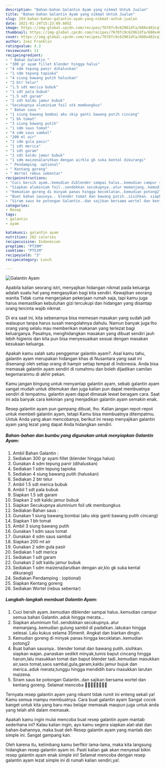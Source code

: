```yaml
---
description: "Bahan-bahan Galantin Ayam yang nikmat Untuk Jualan"
title: "Bahan-bahan Galantin Ayam yang nikmat Untuk Jualan"
slug: 293-bahan-bahan-galantin-ayam-yang-nikmat-untuk-jualan
date: 2021-01-24T15:23:09.605Z
image: https://img-global.cpcdn.com/recipes/7678fc9c62961dfa/680x482cq70/galantin-ayam-foto-resep-utama.jpg
thumbnail: https://img-global.cpcdn.com/recipes/7678fc9c62961dfa/680x482cq70/galantin-ayam-foto-resep-utama.jpg
cover: https://img-global.cpcdn.com/recipes/7678fc9c62961dfa/680x482cq70/galantin-ayam-foto-resep-utama.jpg
author: Inez Franklin
ratingvalue: 4.3
reviewcount: 11
recipeingredient:
- " Bahan Galantin "
- "300 gr ayam fillet blender hingga halus"
- "4 sdm tepung panir dihaluskan"
- "1 sdm tepung tapioka"
- "4 siung bawang putih haluskan"
- "2 btr telur"
- "1.5 sdt merica bubuk"
- "1 sdt pala bubuk"
- "1.5 sdt garam"
- "2 sdt kaldu jamur bubuk"
- "Secukupnya aluminium foil utk membungkus"
- " Bahan saus "
- "1 siung bawang bombai aku skip ganti bawang putih cincang"
- "1 bh tomat"
- "3 siung bawang putih"
- "1 sdm saus tomat"
- "4 sdm saus sambal"
- "200 ml air"
- "2 sdm gula pasir"
- "1 sdt merica"
- "1 sdt garam"
- "2 sdt kaldu jamur bubuk"
- "1 sdm maizenalarutkan dengan airklo gk suka kental dikurangi"
- " Pendamping  optional"
- " Kentang goreng"
- " Wortel rebus sebentar"
recipeinstructions:
- "Cuci bersih ayam..kemudian diblender sampai halus..kemudian campur semua bahan Galantin..aduk hingga merata..."
- "Siapkan aluminium foil..sendokkan secukupnya..atur memanjang..kemudian gulung sambil di padatkan..lakukan hingga selesai. Lalu kukus selama 35menit. Angkat dan biarkan dingin."
- "Kemudian goreng di minyak panas hingga kecoklatan..kemudian potong2"
- "Buat bahan sausnya.. blender tomat dan bawang putih..sisihkan. siapkan wajan..panaskan sedikit minyak,tumis baput cincang hingga harum,lalu masukkan tomat dan baput blender tadi..kemudian masukkan air,saos tomat,saos sambal,gula,garam,kaldu jamur bujuk dan merica..aduk merata,tunggu hingga mendidih baru masukkan larutan maizena."
- "Siram saus ke potongan Galantin..dan sajikan bersama wortel dan kentang goreng. Selamat mencoba 🙏🙏🤗🤗🥰🥰💪💪"
categories:
- Resep
tags:
- galantin
- ayam

katakunci: galantin ayam 
nutrition: 262 calories
recipecuisine: Indonesian
preptime: "PT39M"
cooktime: "PT51M"
recipeyield: "3"
recipecategory: Lunch

---
```



![Galantin Ayam](https://img-global.cpcdn.com/recipes/7678fc9c62961dfa/680x482cq70/galantin-ayam-foto-resep-utama.jpg)

Apabila kalian seorang istri, menyajikan hidangan nikmat pada keluarga adalah suatu hal yang mengasyikan bagi kita sendiri. Kewajiban seorang  wanita Tidak cuma mengerjakan pekerjaan rumah saja, tapi kamu juga harus memastikan kebutuhan gizi tercukupi dan hidangan yang disantap orang tercinta wajib nikmat.

Di era  saat ini, kita sebenarnya bisa memesan masakan yang sudah jadi walaupun tanpa harus susah mengolahnya dahulu. Namun banyak juga lho orang yang selalu mau memberikan makanan yang terlezat bagi keluarganya. Pasalnya, menghidangkan masakan yang dibuat sendiri jauh lebih higienis dan kita pun bisa menyesuaikan sesuai dengan masakan kesukaan keluarga. 



Apakah kamu salah satu penggemar galantin ayam?. Asal kamu tahu, galantin ayam merupakan hidangan khas di Nusantara yang saat ini disenangi oleh setiap orang di hampir setiap tempat di Indonesia. Anda bisa memasak galantin ayam sendiri di rumahmu dan boleh dijadikan camilan kegemaranmu di akhir pekan.

Kamu jangan bingung untuk menyantap galantin ayam, sebab galantin ayam sangat mudah untuk ditemukan dan juga kalian pun dapat membuatnya sendiri di tempatmu. galantin ayam dapat dimasak lewat beragam cara. Saat ini ada banyak cara kekinian yang menjadikan galantin ayam semakin enak.

Resep galantin ayam pun gampang dibuat, lho. Kalian jangan repot-repot untuk membeli galantin ayam, tetapi Kamu bisa membuatnya ditempatmu. Untuk Anda yang akan mencobanya, berikut ini resep menyajikan galantin ayam yang lezat yang dapat Anda hidangkan sendiri.

<!--inarticleads1-->

##### Bahan-bahan dan bumbu yang digunakan untuk menyiapkan Galantin Ayam:

1. Ambil  Bahan Galantin :
1. Sediakan 300 gr ayam fillet (blender hingga halus)
1. Gunakan 4 sdm tepung panir (dihaluskan)
1. Sediakan 1 sdm tepung tapioka
1. Sediakan 4 siung bawang putih (haluskan)
1. Sediakan 2 btr telur
1. Ambil 1.5 sdt merica bubuk
1. Ambil 1 sdt pala bubuk
1. Siapkan 1.5 sdt garam
1. Siapkan 2 sdt kaldu jamur bubuk
1. Siapkan Secukupnya aluminium foil utk membungkus
1. Sediakan  Bahan saus :
1. Gunakan 1 siung bawang bombai (aku skip ganti bawang putih cincang)
1. Siapkan 1 bh tomat
1. Ambil 3 siung bawang putih
1. Gunakan 1 sdm saus tomat
1. Gunakan 4 sdm saus sambal
1. Siapkan 200 ml air
1. Gunakan 2 sdm gula pasir
1. Sediakan 1 sdt merica
1. Sediakan 1 sdt garam
1. Gunakan 2 sdt kaldu jamur bubuk
1. Sediakan 1 sdm maizena(larutkan dengan air,klo gk suka kental dikurangi)
1. Sediakan  Pendamping : (optional)
1. Siapkan  Kentang goreng
1. Sediakan  Wortel (rebus sebentar)




<!--inarticleads2-->

##### Langkah-langkah membuat Galantin Ayam:

1. Cuci bersih ayam..kemudian diblender sampai halus..kemudian campur semua bahan Galantin..aduk hingga merata...
1. Siapkan aluminium foil..sendokkan secukupnya..atur memanjang..kemudian gulung sambil di padatkan..lakukan hingga selesai. Lalu kukus selama 35menit. Angkat dan biarkan dingin.
1. Kemudian goreng di minyak panas hingga kecoklatan..kemudian potong2
1. Buat bahan sausnya.. blender tomat dan bawang putih..sisihkan. siapkan wajan..panaskan sedikit minyak,tumis baput cincang hingga harum,lalu masukkan tomat dan baput blender tadi..kemudian masukkan air,saos tomat,saos sambal,gula,garam,kaldu jamur bujuk dan merica..aduk merata,tunggu hingga mendidih baru masukkan larutan maizena.
1. Siram saus ke potongan Galantin..dan sajikan bersama wortel dan kentang goreng. Selamat mencoba 🙏🙏🤗🤗🥰🥰💪💪




Ternyata resep galantin ayam yang nikamt tidak rumit ini enteng sekali ya! Kamu semua mampu membuatnya. Cara buat galantin ayam Sangat cocok banget untuk kita yang baru mau belajar memasak maupun juga untuk anda yang telah ahli dalam memasak.

Apakah kamu ingin mulai mencoba buat resep galantin ayam mantab sederhana ini? Kalau kalian ingin, ayo kamu segera siapkan alat-alat dan bahan-bahannya, maka buat deh Resep galantin ayam yang mantab dan simple ini. Sangat gampang kan. 

Oleh karena itu, ketimbang kamu berfikir lama-lama, maka kita langsung hidangkan resep galantin ayam ini. Pasti kalian gak akan menyesal bikin resep galantin ayam enak simple ini! Selamat mencoba dengan resep galantin ayam lezat simple ini di rumah kalian sendiri,ya!.

